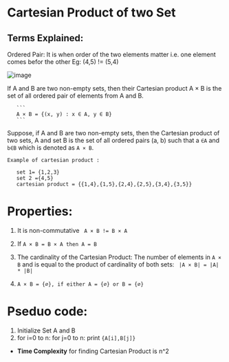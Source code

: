 # Cartesian Product of two Set

## Terms Explained:

Ordered Pair: It is when order of the two elements matter i.e. one element comes befor the other 
Eg: (4,5) != (5,4)

![image](https://user-images.githubusercontent.com/91279248/158008983-9d811305-29a0-4bba-b70b-8400163a40d6.png)

If A and B are two non-empty sets, then their Cartesian product A × B is the set of all ordered pair of elements from A and B.

       ```
       A × B = {(x, y) : x ∈ A, y ∈ B}
       ```

Suppose, if A and B are two non-empty sets, then the Cartesian product of two sets, A and set B is the set of all ordered pairs (a, b) such that a `∈A` and `b∈B` which is denoted as `A × B`.

 ```
Example of cartesian product :

    set 1= {1,2,3}
    set 2 ={4,5}
    cartesian product = {{1,4},{1,5},{2,4},{2,5},{3,4},{3,5}}
```

# Properties:
 1. It is non-commutative 
   ` A × B != B × A`

 2. If `A × B = B × A then A = B`

 3. The cardinality of the Cartesian Product:
    The number of elements in ` A × B ` and is equal to the product of cardinality of both sets: ` |A × B| = |A| * |B|`

 4. ` A × B = {∅}, if either A = {∅} or B = {∅}  `

 # Pseduo code:
 1. Initialize Set A and B
 2. for i=0 to n:
      for j=0 to n:
        print `{A[i],B[j]}`

 - **Time Complexity** for finding Cartesian Product is n^2 
